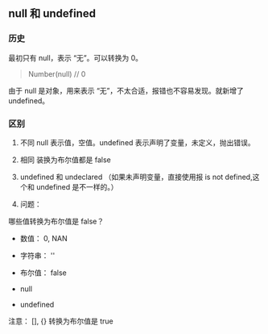 ## null 和 undefined

### 历史

最初只有 null，表示 “无”。可以转换为 0。

> Number(null) // 0

由于 null 是对象，用来表示 “无”，不太合适，报错也不容易发现。就新增了 undefined。

### 区别

1. 不同
   null 表示值，空值。undefined 表示声明了变量，未定义，抛出错误。

2. 相同
   装换为布尔值都是 false

3. undefined 和 undeclared
   （如果未声明变量，直接使用报 is not defined,这个和 undefined 是不一样的。）

4. 问题：

哪些值转换为布尔值是 false？

- 数值： 0, NAN

- 字符串： ''

- 布尔值： false

- null

- undefined

注意： [], {} 转换为布尔值是 true
